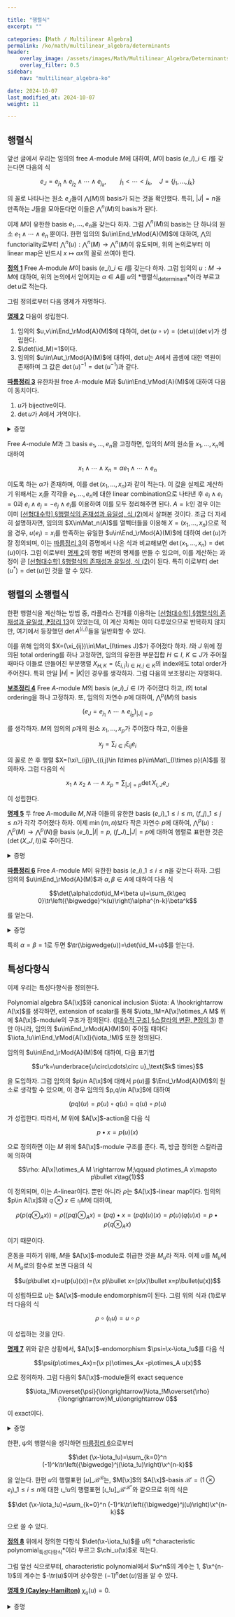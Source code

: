 ```yaml
---

title: "행렬식"
excerpt: ""

categories: [Math / Multilinear Algebra]
permalink: /ko/math/multilinear_algebra/determinants
header:
    overlay_image: /assets/images/Math/Multilinear_Algebra/Determinants.png
    overlay_filter: 0.5
sidebar: 
    nav: "multilinear_algebra-ko"

date: 2024-10-07
last_modified_at: 2024-10-07
weight: 11

---
```


## 행렬식

앞선 글에서 우리는 임의의 free $A$-module $M$에 대하여, $M$이 basis $(e\_i)\_{i\in I}$를 갖는다면 다음의 식

$$e_J=e_{j_1}\wedge e_{j_2}\wedge\cdots\wedge e_{j_k},\qquad j_1<\cdots < j_k, \quad J=\{j_1,\ldots, j_k\}$$

의 꼴로 나타나는 원소 $e_J$들이 $\bigwedge(M)$의 basis가 되는 것을 확인했다. 특히, $\lvert J\rvert=n$을 만족하는 $J$들을 모아둔다면 이들은 $\bigwedge^n(M)$의 basis가 된다. 

이제 $M$이 유한한 basis $e_1,\ldots, e_n$을 갖는다 하자. 그럼 $\bigwedge^n(M)$의 basis는 단 하나의 원소 $e_1\wedge\cdots\wedge e_n$ 뿐이다. 한편 임의의 $u\in\End_\rMod{A}(M)$에 대하여, $\bigwedge$의 functoriality로부터 $\bigwedge^n(u):\bigwedge^n(M)\rightarrow\bigwedge^n(M)$이 유도되며, 위의 논의로부터 이 linear map은 반드시 $x\mapsto \alpha x$의 꼴로 쓰여야 한다.

<div class="definition" markdown="1">

<ins id="def1">**정의 1**</ins> Free $A$-module $M$이 basis $(e\_i)\_{i\in I}$를 갖는다 하자. 그럼 임의의 $u:M \rightarrow M$에 대하여, 위의 논의에서 얻어지는 $\alpha\in A$를 $u$의 *행렬식<sub>determinant</sub>*이라 부르고 $\det u$로 적는다.

</div>

그럼 정의로부터 다음 명제가 자명하다.

<div class="proposition" markdown="1">

<ins id="prop2">**명제 2**</ins> 다음이 성립한다. 

1. 임의의 $u,v\in\End_\rMod{A}(M)$에 대하여, $\det(u\circ v)=(\det u)(\det v)$가 성립한다.
2. $\det(\id_M)=1$이다.
3. 임의의 $u\in\Aut_\rMod{A}(M)$에 대하여, $\det u$는 $A$에서 곱셈에 대한 역원이 존재하며 그 값은 $\det(u)^{-1}=\det(u^{-1})$과 같다.

</div>

<div class="proposition" markdown="1">

<ins id="cor3">**따름정리 3**</ins> 유한차원 free $A$-module $M$과 $u\in\End_\rMod{A}(M)$에 대하여 다음이 동치이다.

1. $u$가 bijective이다.
2. $\det u$가 $A$에서 가역이다.

</div>
<details class="proof" markdown="1">
<summary>증명</summary>

2번 조건을 가정하고 1번 조건을 보이면 충분하다. 이를 위해서는 $x_i=u(e_i)$로 정의하여

$$x_1\wedge \cdots\wedge x_n=\det(u) e_1\wedge\cdots\wedge e_n$$

를 얻은 후, 양 변에 $\det(u)^{-1}$을 곱한 후 그 식으로부터 얻어지는 기저변환을 생각하면 된다.

</details>

Free $A$-module $M$과 그 basis $e_1,\ldots, e_n$을 고정하면, 임의의 $M$의 원소들 $x_1,\ldots, x_n$에 대하여

$$x_1\wedge \cdots\wedge x_n=\alpha e_1\wedge\cdots\wedge e_n$$

이도록 하는 $\alpha$가 존재하며, 이를 $\det(x_1,\ldots, x_n)$과 같이 적는다. 이 값을 실제로 계산하기 위해서는 $x_i$들 각각을 $e_1,\ldots, e_n$에 대한 linear combination으로 나타낸 후 $e_i\wedge e_i=0$과 $e_i\wedge e_j=-e_j\wedge e_i$를 이용하여 이를 모두 정리해주면 된다. $A=\mathbb{k}$인 경우 이는 이미 [\[선형대수학\] §행렬식의 존재성과 유일성, 식 (2)](/ko/math/linear_algebra/existence_and_uniqueness_of_determinant#lem2)에서 살펴본 것이다. 조금 더 자세히 설명하자면, 임의의 $X\in\Mat_n(A)$를 열벡터들을 이용해 $X=(x_1,\ldots, x_n)$으로 적을 경우, $u(e_i)=x_i$를 만족하는 유일한 $u\in\End_\rMod{A}(M)$에 대하여 $\det(u)$가 잘 정의되며, 이는 [따름정리 3](#cor3)의 증명에서 나온 식과 비교해보면 $\det (x_1,\ldots, x_n)=\det(u)$이다. 그럼 이로부터 [명제 2](#prop2)의 행렬 버전의 명제를 만들 수 있으며, 이를 계산하는 과정이 곧 [\[선형대수학\] §행렬식의 존재성과 유일성, 식 (2)](/ko/math/linear_algebra/existence_and_uniqueness_of_determinant#lem2)이 된다. 특히 이로부터 $\det(u^\ast)=\det(u)$인 것을 알 수 있다.

## 행렬의 소행렬식

한편 행렬식을 계산하는 방법 중, 라플라스 전개를 이용하는 [\[선형대수학\] §행렬식의 존재성과 유일성, ⁋정리 13](/ko/math/linear_algebra/existence_and_uniqueness_of_determinant#thm13)이 있었는데, 이 계산 자체는 이미 다루었으므로 반복하지 않지만, 여기에서 등장했던 $\det A^{(i,j)}$들을 일반화할 수 있다.

이를 위해 임의의 $X=(\xi_{ij})\in\Mat_{I\times J}$가 주어졌다 하자. $I$와 $J$ 위에 정의된 total ordering를 하나 고정하면, 임의의 유한한 부분집합 $H\subseteq I$, $K\subseteq J$가 주어질 때마다 이들로 만들어진 부분행렬 $X_{H,K}=(\xi_{i,j})_{i\in H,j\in K}$의 index에도 total order가 주어진다. 특히 만일 $\lvert H\rvert=\lvert K\rvert$인 경우를 생각하자. 그럼 다음의 보조정리는 자명하다.

<div class="proposition" markdown="1">

<ins id="lem4">**보조정리 4**</ins> Free $A$-module $M$의 basis $(e\_i)\_{i\in I}$가 주어졌다 하고, $I$의 total ordering을 하나 고정하자. 또, 임의의 자연수 $p$에 대하여, $\bigwedge^p(M)$의 basis

$$(e_J=e_{j_1}\wedge\cdots\wedge e_{j_p})_{\lvert J\rvert=p}$$

를 생각하자. $M$의 임의의 $p$개의 원소 $x_1,\ldots, x_p$가 주어졌다 하고, 이들을

$$x_j=\sum_{i\in I} \xi_{ij}e_i$$

의 꼴로 쓴 후 행렬 $X=(\xi\_{ij})\_{(i,j)\in I\times p}\in\Mat\_{I\times p}(A)$를 정의하자. 그럼 다음의 식

$$x_1\wedge x_2\wedge\cdots\wedge x_p=\sum_{\lvert J\rvert=p}\det X_{I,J}e_J$$

이 성립한다. 

</div>

<div class="proposition" markdown="1">

<ins id="prop5">**명제 5**</ins> 두 free $A$-moduile $M,N$과 이들의 유한한 basis $(e\_i)\_{1\leq i\leq m}$, $(f\_j)\_{1\leq j\leq n}$가 각각 주어졌다 하자. 이제 $\min(m,n)$보다 작은 자연수 $p$에 대하여, $\bigwedge^p(u):\bigwedge^p(M) \rightarrow\bigwedge^p(N)$을 basis $(e\_I)\_{\lvert I\rvert=p}$, $(f\_J)\_{\lvert J\rvert=p}$에 대하여 행렬로 표현한 것은 $(\det(X\_{J,I}))$로 주어진다.

</div>
<details class="proof" markdown="1">
<summary>증명</summary>

주어진 상황에서 $I$의 원소들을 $i\_1<\cdots i\_p$로 크기 순으로 나열하자. 그럼 $\bigwedge^p(u)$의 정의에 의하여

$${\bigwedge}^p(u)=u(e_{i_1})\wedge\cdots\wedge u(e_{i_p})$$

이므로, 앞선 보조정리를 적용하면 된다.

</details>

<div class="proposition" markdown="1">

<ins id="cor6">**따름정리 6**</ins> Free $A$-module $M$이 유한한 basis $(e\_i)\_{1\leq i\leq n}$을 갖는다 하자. 그럼 임의의 $u\in\End_\rMod{A}(M)$과 $\alpha,\beta\in A$에 대하여 다음 식

$$\det(\alpha\cdot\id_M+\beta u)=\sum_{k\geq 0}\tr\left({\bigwedge}^k(u)\right)\alpha^{n-k}\beta^k$$

를 얻는다. 

</div>
<details class="proof" markdown="1">
<summary>증명</summary>

좌변은 다음의 wedge

$$(\alpha e_1+\beta u(e_1))\wedge\cdots\wedge(\alpha e_n+\beta u(e_n))$$

를 $e_1\wedge\cdots\wedge e_n$의 배수로 되돌려 놓으며 생긴다. 위의 식을 전부 전개하면, 이는 $0\leq p\leq n$을 만족하는 정수 $p$, $\lvert P\rvert=p$를 만족하는 $\\{1,\ldots, n\\}$의 부분집합 $P$, 그리고 다음의 식

$$x_i=\begin{cases}u(e_i)&\text{if $i\in P$}\\e_i&\text{otherwise}\end{cases}$$

으로 정의된 $x_i$들로 정의한 $\bigwedge^n(M)$의 원소 $x_P=x_1\wedge\cdots\wedge x_n$에 대하여 $\alpha^{n-p}\beta^p x_P$들을 다 더한 것과 같다. 

위의 꼴의 $x_P$를 단순화하기 위해, $\\{1,\ldots, n\\}\setminus P=Q$라 하고, $P,Q$의 원소들을 각각 크기별로 배열하여

$$P=\{i_1< i_2<\cdots< i_p\},\qquad Q=\{j_1< j_2<\cdots < j_{n-p}\}$$

라 하자. 그럼 $P$의 원소들과 $Q$의 원소들의 순서를 각각 바꾸어

$$x_P=\gamma_{P,Q}e_{j_1}\wedge\cdots\wedge e_{j_{n-p}}\wedge u(e_{i_1})\wedge\cdots u(e_{i_{n-p}})$$

로 쓸 수 있다. 여기서 $\gamma_{P,Q}$는 이들의 순서를 바꾸며 생기는 부호이며, 구체적으로는 다음 식

$$\gamma_{P,Q}=(-1)^{\lvert A\rvert},\qquad A=\{(p,q)\in P\times Q: p>q\}$$

으로 주어진다. 그럼 $X$의 정의와 [보조정리 4](#lem4)에 의해 

$$u(e_{i_1})\wedge\cdots\wedge u(e_{i_p})=\sum_{\lvert I\rvert=p}\det(X_{I,Q})e_Q$$

이므로, 이를 대입하면

$$x_P=\gamma_{P,Q}\sum_{\lvert I\rvert=p}\det X_{I,P} e_Q\wedge e_I$$

를 얻는다. 그런데 $\lvert I\rvert=p$이고 $\lvert Q\rvert=n-p$이므로, 이들은 $I=P$가 아닌 이상 항상 겹치는 $e_i$를 갖고 따라서 위의 식은

$$x_P=\det (X_{P,P} )e_1\wedge e_2\wedge\cdots\wedge e_n$$

으로 쓸 수 있다. [명제 5](#prop5)에 의하여, 고정된 $p$에 대해 $\lvert P\rvert=p$를 만족하는 모든 $p$에 대해 $\det(X_{p,p})$를 모두 더한 것이 $\tr\left(\bigwedge^k(u)\right)$이므로 이로써 증명이 완료된다. 

</details>

특히 $\alpha=\beta=1$로 두면 $\tr(\bigwedge(u))=\det(\id_M+u)$를 얻는다. 

## 특성다항식

이제 우리는 특성다항식을 정의한다. 

Polynomial algebra $A[\x]$와 canonical inclusion $\iota: A \hookrightarrow A[\x]$를 생각하면, extension of scalar를 통해 $\iota_!M=A[\x]\otimes_A M$ 위에 $A[\x]$-module의 구조가 정의된다. ([\[대수적 구조\] §스칼라의 변환, ⁋정의 3](/ko/math/algebraic_structures/change_of_base_ring#def3)) 뿐만 아니라, 임의의 $u\in\End_\rMod{A}(M)$이 주어질 때마다 $\iota_!u\in\End_\rMod{A[\x]}(\iota_!M)$ 또한 정의된다.

임의의 $u\in\End_\rMod{A}(M)$에 대하여, 다음 표기법

$$u^k=\underbrace{u\circ\cdots\circ u}_\text{$k$ times}$$

을 도입하자. 그럼 임의의 $p\in A[\x]$에 대해서 $p(u)$를 $\End_\rMod{A}(M)$의 원소로 생각할 수 있으며, 이 경우 임의의 $p,q\in A[\x]$에 대하여

$$(pq)(u)=p(u)\circ q(u)=q(u)\circ p(u)$$

가 성립한다. 따라서, $M$ 위에 $A[\x]$-action을 다음 식

$$p\bullet x=p(u)(x)$$

으로 정의하면 이는 $M$ 위에 $A[\x]$-module 구조를 준다. 즉, 방금 정의한 스칼라곱에 의하여

$$\rho: A[\x]\otimes_A M \rightarrow M;\qquad p\otimes_A x\mapsto p\bullet x\tag{1}$$

이 정의되며, 이는 $A$-linear이다. 뿐만 아니라 $\rho$는 $A[\x]$-linear map이다. 임의의 $p\in A[\x]$와 $q\otimes x\in \iota_!M$에 대하여,

$$\rho(p(q\otimes_Ax))=\rho((pq)\otimes_Ax)=(pq)\bullet x=(pq)(u)(x)=p(u)(q(u)x)=p\bullet\rho(q\otimes_Ax)$$

이기 때문이다. 

혼동을 피하기 위해, $M$을 $A[\x]$-module로 취급한 것을 $M_u$라 적자. 이제 $u$를 $M_u$에서 $M_u$로의 함수로 보면 다음의 식

$$u(p\bullet x)=u(p(u)(x))=(\x p)\bullet x=(p\x)\bullet x=p\bullet(u(x))$$

이 성립하므로 $u$는 $A[\x]$-module endomorphism이 된다. 그럼 위의 식과 (1)로부터 다음의 식

$$\rho\circ(\iota_!u)=u\circ\rho$$

이 성립하는 것을 안다.

<div class="proposition" markdown="1">

<ins id="prop7">**명제 7**</ins> 위와 같은 상황에서, $A[\x]$-endomorphism $\psi=\x-\iota_!u$를 다음 식

$$\psi(p\otimes_Ax)=(\x p)\otimes_Ax -p\otimes_A u(x)$$

으로 정의하자. 그럼 다음의 $A[\x]$-module들의 exact sequence

$$\iota_!M\overset{\psi}{\longrightarrow}\iota_!M\overset{\rho}{\longrightarrow}M_u\longrightarrow 0$$

이 exact이다. 

</div>
<details class="proof" markdown="1">
<summary>증명</summary>

$\ker\rho\subseteq \im\psi$인 것만 보이면 충분하다. $z\in\ker\rho$가 임의로 주어졌다 하자. 그럼 $z$를 $p\otimes_A x$의 꼴의 원소들의 합으로 분해한 후, 다시 $p$들을 $1,\x,\x^2,\ldots$들의 일차결합으로 생각하여 분해한 후 $\x^k$들에 맞추어 합을 다시 쓰는 방식으로 

$$z=\sum_k \x^k\otimes_A x_k,\qquad x_k\in M$$

으로 적어줄 수 있다. 그럼 $z\in\ker\rho$라는 조건으로부터,

$$\rho(z)=\sum_k u^k(\x_k)=0$$

을 얻는다. 이제 $\sum 1\otimes u^k(x_k)=0$이므로, 이로부터

$$z=\sum_k (\x^k\otimes_A x_k-1\otimes_A u^k(x_k))=\sum_k (\x^k-\iota_!u^k))(1\otimes x_k)$$

인데, 어차피 $\iota_!M=A[\x]\otimes_A M$에서 $\x$는 $A[\x]$ 부분에 작용하고, $\iota_!u$는 $M$에 작용하므로 이들의 곱셈은 순서를 바꿀 수 있다. 즉 위의 식을

$$\sum_k (\x-\iota_!u)\circ\left(\sum_{j=0}^{k-1} \x^j (\iota_!u)^{k-j-1}\right)$$

으로 쓸 수 있으므로 증명이 완료된다. 

</details>

한편, $\psi$의 행렬식을 생각하면 [따름정리 6](#cor6)으로부터 

$$\det (\x-\iota_!u)=\sum_{k=0}^n (-1)^k\tr\left({\bigwedge}^j(\iota_!u)\right)\x^{n-k}$$

을 얻는다. 한편 $u$의 행렬표현 $[u]\_\mathcal{B}^\mathcal{B}$는, $M[\x]$의 $A[\x]$-basis $\mathcal{B}'=(1\otimes e_i)\_{1\leq i\leq n}$에 대한 $\iota\_!u$의 행렬표현 $[\iota\_!u]\_{\mathcal{B}'}^{\mathcal{B}''}$와 같으므로 위의 식은

$$\det (\x-\iota_!u)=\sum_{k=0}^n (-1)^k\tr\left({\bigwedge}^j(u)\right)\x^{n-k}$$

으로 쓸 수 있다. 

<div class="definition" markdown="1">

<ins id="def8">**정의 8**</ins> 위에서 정의한 다항식 $\det(\x-\iota_!u)$를 $u$의 *characteristic polynomial<sub>특성다항식</sub>*이라 부르고 $\chi_u(\x)$로 적는다. 

</div>

그럼 앞선 식으로부터, characteristic polynomial에서 $\x^n$의 계수는 $1$, $\x^{n-1}$의 계수는 $-\tr(u)$이며 상수항은 $(-1)^n\det(u)$임을 알 수 있다. 

<div class="proposition" markdown="1">

<ins id="prop9">**명제 9 (Cayley-Hamilton)**</ins> $\chi_u(u)=0$.

</div>
<details class="proof" markdown="1">
<summary>증명</summary>

보여야 할 것은 임의의 $x\in M$에 대하여 $\chi_u(u)(x)=0$인 것을 보여야 한다. 그런데 $\chi_u(u)(x)$는, 식 (1)을 사용하면, $\rho(\chi_u(\x)\otimes_Ax)$와 같다. 이제

$$\chi_u(\x)\otimes_Ax=\chi_u(\x)(1\otimes_Ax)=\det(\x-\iota_!u)(1\otimes_Ax)$$

이다. 그런데 라플라스 전개를 생각하면 임의의 행렬 $X$와 $X$의 cofactor $Y$에 대해 $XY^t=(\det X)I$가 성립하므로, 적당한 $v\in\End_\rMod{A[\x]}(\iota_!M)$이 존재하여 

$$\det(\x-\iota_!u)(1\otimes_Ax)=(\x-\iota_!u)(v(1\otimes_A x))$$

으로 쓸 수 있고 따라서 [명제 7](#prop7)에 의해 원하는 결과를 얻는다.

</details>
